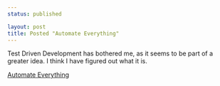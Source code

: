 ```yaml
---
status: published

layout: post
title: Posted "Automate Everything"
---
```


Test Driven Development has bothered me, as it seems to be part of a
greater idea. I think I have figured out what it is.


[Automate Everything](/content/automate-everything.html)

